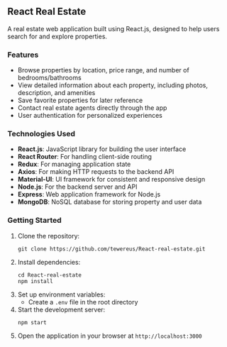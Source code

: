 ## React Real Estate

A real estate web application built using React.js, designed to help users search for and explore properties.

### Features

- Browse properties by location, price range, and number of bedrooms/bathrooms
- View detailed information about each property, including photos, description, and amenities
- Save favorite properties for later reference
- Contact real estate agents directly through the app
- User authentication for personalized experiences

### Technologies Used

- **React.js**: JavaScript library for building the user interface
- **React Router**: For handling client-side routing
- **Redux**: For managing application state
- **Axios**: For making HTTP requests to the backend API
- **Material-UI**: UI framework for consistent and responsive design
- **Node.js**: For the backend server and API
- **Express**: Web application framework for Node.js
- **MongoDB**: NoSQL database for storing property and user data

### Getting Started

1. Clone the repository:
   ```
   git clone https://github.com/tewereus/React-real-estate.git
   ```
2. Install dependencies:
   ```
   cd React-real-estate
   npm install
   ```
3. Set up environment variables:
   - Create a `.env` file in the root directory
4. Start the development server:
   ```
   npm start
   ```
5. Open the application in your browser at `http://localhost:3000`

